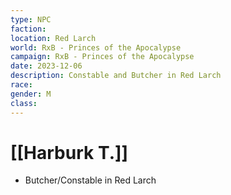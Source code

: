 ```yaml
---
type: NPC
faction: 
location: Red Larch
world: RxB - Princes of the Apocalypse
campaign: RxB - Princes of the Apocalypse
date: 2023-12-06
description: Constable and Butcher in Red Larch
race: 
gender: M
class:
---
```

# [[Harburk T.]]

- Butcher/Constable in Red Larch